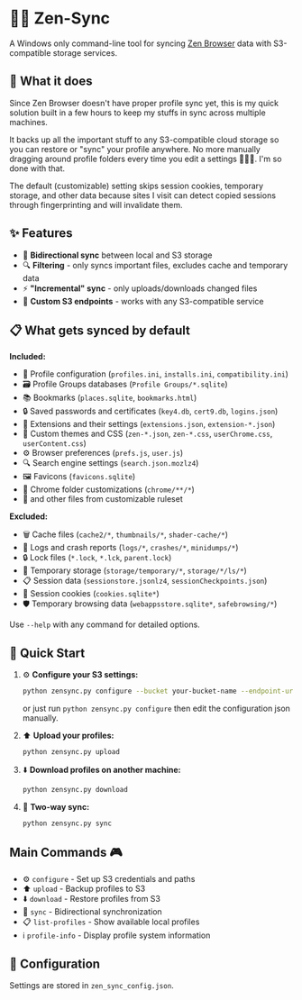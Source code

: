 # 🧘‍♀️ Zen-Sync 

A Windows only command-line tool for syncing [Zen Browser](https://zen-browser.app/) data with S3-compatible storage services.

## 🤔 What it does

Since Zen Browser doesn't have proper profile sync yet, this is my quick solution built in a few hours to keep my stuffs in sync across multiple machines.

It backs up all the important stuff to any S3-compatible cloud storage so you can restore or "sync" your profile anywhere. No more manually dragging around profile folders every time you edit a settings 🥹🥹😭. I'm so done with that.

The default (customizable) setting skips session cookies, temporary storage, and other data because sites I visit can detect copied sessions through fingerprinting and will invalidate them.

## ✨ Features

- 🔄 **Bidirectional sync** between local and S3 storage
- 🔍 **Filtering**  - only syncs important files, excludes cache and temporary data
- ⚡ **"Incremental" sync** - only uploads/downloads changed files
- 🔗 **Custom S3 endpoints** - works with any S3-compatible service

## 📋 What gets synced by default

**Included:** 
- 📁 Profile configuration (`profiles.ini`, `installs.ini`, `compatibility.ini`)
- 🗃️ Profile Groups databases (`Profile Groups/*.sqlite`)
- 📚 Bookmarks (`places.sqlite`, `bookmarks.html`)
- 🔒 Saved passwords and certificates (`key4.db`, `cert9.db`, `logins.json`)
- 🧩 Extensions and their settings (`extensions.json`, `extension-*.json`)
- 🎨 Custom themes and CSS (`zen-*.json`, `zen-*.css`, `userChrome.css`, `userContent.css`)
- ⚙️ Browser preferences (`prefs.js`, `user.js`)
- 🔍 Search engine settings (`search.json.mozlz4`)
- 🖼️ Favicons (`favicons.sqlite`)
- 📂 Chrome folder customizations (`chrome/**/*`)
- 📔 and other files from customizable ruleset

**Excluded:** 
- 🗑️ Cache files (`cache2/*`, `thumbnails/*`, `shader-cache/*`)
- 📜 Logs and crash reports (`logs/*`, `crashes/*`, `minidumps/*`)
- 🔒 Lock files (`*.lock`, `*.lck`, `parent.lock`)
- 💾 Temporary storage (`storage/temporary/*`, `storage/*/ls/*`)
- 📋 Session data (`sessionstore.jsonlz4`, `sessionCheckpoints.json`)
- 🍪 Session cookies (`cookies.sqlite*`)
- 🛡️ Temporary browsing data (`webappsstore.sqlite*`, `safebrowsing/*`)

Use `--help` with any command for detailed options. 

## 🚀 Quick Start

1. ⚙️ **Configure your S3 settings:**
   ```bash
   python zensync.py configure --bucket your-bucket-name --endpoint-url https://your-s3-endpoint.com
   ```

    or just run ```python zensync.py configure``` then edit the configuration json manually.

2. ⬆️ **Upload your profiles:**
   ```bash
   python zensync.py upload
   ```

3. ⬇️ **Download profiles on another machine:**
   ```bash
   python zensync.py download
   ```

4. 🔄 **Two-way sync:**
   ```bash
   python zensync.py sync
   ```

## Main Commands 🎮

- ⚙️ `configure` - Set up S3 credentials and paths
- ⬆️ `upload` - Backup profiles to S3
- ⬇️ `download` - Restore profiles from S3
- 🔄 `sync` - Bidirectional synchronization
- 📋 `list-profiles` - Show available local profiles
- ℹ️ `profile-info` - Display profile system information

## 📝 Configuration 

Settings are stored in `zen_sync_config.json`.
